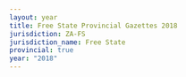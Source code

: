 ```yaml
---
layout: year
title: Free State Provincial Gazettes 2018
jurisdiction: ZA-FS
jurisdiction_name: Free State
provincial: true
year: "2018"
---
```


